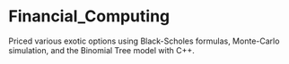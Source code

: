 # Financial_Computing
Priced various exotic options using Black-Scholes formulas, Monte-Carlo simulation, and the Binomial Tree model with C++.
